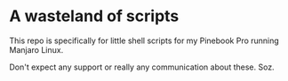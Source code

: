 # A wasteland of scripts

This repo is specifically for little shell scripts for my Pinebook Pro running Manjaro Linux.

Don't expect any support or really any communication about these. Soz.
